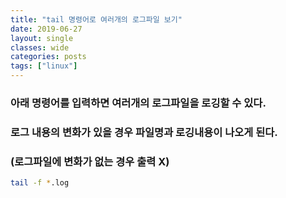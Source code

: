 ```yaml
---
title: "tail 명령어로 여러개의 로그파일 보기"
date: 2019-06-27
layout: single
classes: wide
categories: posts
tags: ["linux"]
---
```


### 아래 명령어를 입력하면 여러개의 로그파일을 로깅할 수 있다.
### 로그 내용의 변화가 있을 경우 파일명과 로깅내용이 나오게 된다.
### (로그파일에 변화가 없는 경우 출력 X)
```bash
tail -f *.log
```